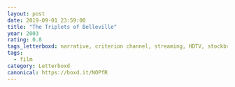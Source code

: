 ```yaml
---
layout: post 
date: 2019-09-01 23:59:00
title: "The Triplets of Belleville"
year: 2003
rating: 0.8
tags_letterboxd: narrative, criterion channel, streaming, HDTV, stockbridge, leah, animation
tags:
  - film
category: Letterboxd
canonical: https://boxd.it/NOPfR
---
```

